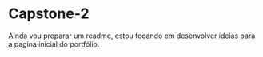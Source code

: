 # Capstone-2

Ainda vou preparar um readme, estou focando em desenvolver ideias para a pagina inicial do portfólio.
